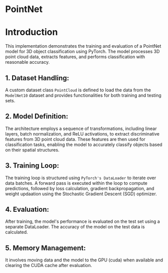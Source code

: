 # PointNet

# Introduction
This implementation demonstrates the training and evaluation of a PointNet model for 3D object classification using PyTorch. The model processes 3D point cloud data, extracts features, and performs classification with reasonable accuracy.

## 1. Dataset Handling:
A custom dataset class `PointCloud` is defined to load the data from the `ModelNet10` dataset and provides functionalities for both training and testing sets.

## 2. Model Definition:
The architecture employs a sequence of transformations, including linear layers, batch normalization, and ReLU activations, to extract discriminative features from 3D point cloud data. These features are then used for classification tasks, enabling the model to accurately classify objects based on their spatial structures.

## 3. Training Loop:
The training loop is structured using `PyTorch's DataLoader` to iterate over data batches. A forward pass is executed within the loop to compute predictions, followed by loss calculation, gradient backpropagation, and weight updaation using the Stochastic Gradient Descent (SGD) optimizer.

## 4. Evaluation:
After training, the model's performance is evaluated on the test set using a separate DataLoader. The accuracy of the model on the test data is calculated.

## 5. Memory Management:
It involves moving data and the model to the GPU (cuda) when available and clearing the CUDA cache after evaluation.
